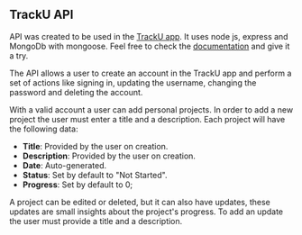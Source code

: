 ## TrackU API

API was created to be used in the [TrackU app](https://tracku-app.netlify.app/). It uses node js, express and MongoDb with mongoose. Feel free to check the [documentation](https://tracku-api.cyclic.app) and give it a try.

The API allows a user to create an account in the TrackU app and perform a set of actions like signing in, updating the username, changing the password and deleting the account.

With a valid account a user can add personal projects. In order to add a new project the user must enter a title and a description. Each project will have the following data:

- **Title**: Provided by the user on creation.
- **Description**: Provided by the user on creation.
- **Date**: Auto-generated.
- **Status**: Set by default to "Not Started".
- **Progress**: Set by default to 0;

A project can be edited or deleted, but it can also have updates, these updates are small insights about the project's progress. To add an update the user must provide a title and a description.
